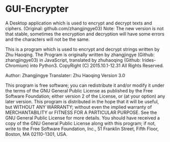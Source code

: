 # GUI-Encrypter
A Desktop application which is used to encrypt and decrypt texts and ciphers. (Original: github.com/zhangjingye03)
Note: The new version is not that stable, sometimes the encryption and decryption will have some errors and the characters will not be the same.

This is a program which is used to encrypt and decrypt strings written by Zhu Haoqing. The Program is originally written by zhangjingye (Github: zhangjingye03) in JavaScript, translated by zhuhaoqing (Github: Irides-Chromium) into Python3.
CopyRight (C) 2015.10.1-12.31
All Rights Reserved.

Author: Zhangjingye
Translater: Zhu Haoqing
Version 3.0

This program is free software; you can redistribute it and/or modify it under the terms of the GNU General Public License as published by the Free Software Foundation; either version 2 of the License, or (at your option) any later version.
This program is distributed in the hope that it will be useful, but WITHOUT ANY WARRANTY; without even the implied warranty of MERCHANTABILITY or FITNESS FOR A PARTICULAR PURPOSE. See the GNU General Public License for more details.
You should have received a copy of the GNU General Public License along with this program; if not, write to the Free Software Foundation, Inc., 51 Franklin Street, Fifth Floor, Boston, MA 02110-1301, USA.
